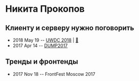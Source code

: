 # Никита Прокопов

## Клиенту и серверу нужно поговорить
- 2018 May 19 -- [UWDC 2018](https://youtu.be/B5RQTND0RtA?t=12298)  | [:notebook:](https://2018.uwdc.ru/storage/lectures/presentaions/1xm06L2hbmqu6Kz9YUsd3qmsUfjXtzVOfU0l42as.pdf)  
- 2017 Apr 14 -- [DUMP2017](https://www.youtube.com/watch?v=m-siXL-mbbE)    
## Тренды и фронтенды
- 2017 Nov 18 -- FrontFest Moscow 2017    
